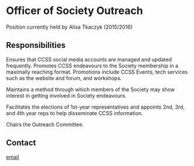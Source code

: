 <h1>Officer of Society Outreach</h1>

Position currently held by Alisa Tkaczyk (2015/2016)

## Responsibilities

Ensures that CCSS social media accounts are managed and updated frequently.
Promotes CCSS endeavours to the Society membership in a maximally reaching
format. Promotions include CCSS Events, tech services such as the website and
forum, and workshops.

Maintains a method through which members of the Society may show interest in
getting involved in Society endeavours.

Facilitates the elections of 1st-year representatives and appoints 2nd, 3rd,
and 4th year reps to help disseminate CCSS information.

Chairs the Outreach Committee.

## Contact

[email](mailto:alisa.tkaczyk@ccss.carleton.ca)
